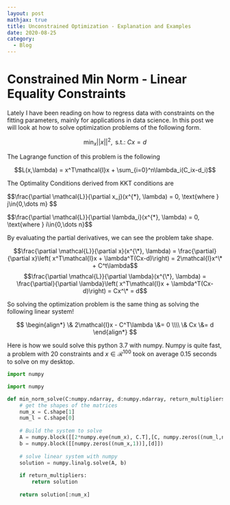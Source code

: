 ```yaml
---
layout: post
mathjax: true
title: Unconstrained Optimization - Explanation and Examples
date: 2020-08-25
category:
  - Blog
---
```


# Constrained Min Norm - Linear Equality Constraints

Lately I have been reading on how to regress data with constraints on the fitting parameters, mainly for applications in data science. In this post we will look at how to solve optimization problems of the following form.

$$\min_{x} ||x||^2, \text{ s.t.: } Cx = d$$

The Lagrange function of this problem is the following

$$L(x,\lambda) = x^T\mathcal{I}x + \sum_{i=0}^n\lambda_i(C_ix-d_i)$$

The Optimality Conditions derived from KKT conditions are

$$\frac{\partial \mathcal{L}}{\partial x_j}(x^{\*}, \lambda) = 0, \text{where } j\in\{0,\dots m} $$

$$\frac{\partial \mathcal{L}}{\partial \lambda_i}(x^{\*}, \lambda) = 0, \text{where } i\in\{0,\dots n}$$

By evaluating the partial derivatives, we can see the problem take shape.

$$\frac{\partial \mathcal{L}}{\partial x}(x^{\*}, \lambda) = \frac{\partial}{\partial x}\left( x^T\mathcal{I}x + \lambda^T(Cx-d)\right) = 2\mathcal{I}x^\* + C^t\lambda$$
$$\frac{\partial \mathcal{L}}{\partial \lambda}(x^{\*}, \lambda) = \frac{\partial}{\partial \lambda}\left( x^T\mathcal{I}x + \lambda^T(Cx-d)\right) = Cx^\* = d$$

So solving the optimization problem is the same thing as solving the following linear system!

$$
\begin{align*} 
\& 2\mathcal{I}x - C^T\lambda \&=  0 \\\\ 
\& Cx  \&=  d
\end{align*}
$$

Here is how we sould solve this python 3.7  with numpy. Numpy is quite fast, a problem with 20 constraints and $x\in\mathcal{R}^100$ took  on average 0.15 seconds to solve on my desktop.

```python
import numpy

import numpy

def min_norm_solve(C:numpy.ndarray, d:numpy.ndarray, return_multipliers:bool = True) -> numpy.ndarray:
    # get the shapes of the matrices
    num_x = C.shape[1]
    num_l = C.shape[0]
    
    # Build the system to solve
    A = numpy.block([[2*numpy.eye(num_x), C.T],[C, numpy.zeros((num_l,num_l))]])
    b = numpy.block([[numpy.zeros((num_x,1))],[d]])
    
    # solve linear system with numpy
    solution = numpy.linalg.solve(A, b)
      
    if return_multipliers:
        return solution
    
    return solution[:num_x]
  
```
